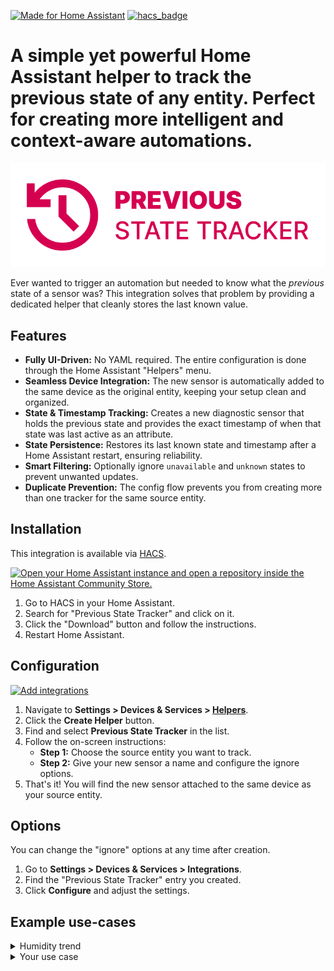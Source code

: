[![Made for Home Assistant](https://img.shields.io/badge/Made%20for-Home%20Assistant-blue?style=for-the-badge&logo=homeassistant)](https://www.home-assistant.io/)
[![hacs_badge](https://img.shields.io/badge/HACS-Default-orange.svg?style=for-the-badge&cacheSeconds=3600)](https://github.com/hacs/integration)


# A simple yet powerful Home Assistant helper to track the previous state of any entity. Perfect for creating more intelligent and context-aware automations.
![Logo](/logo/logo.png)

Ever wanted to trigger an automation but needed to know what the *previous* state of a sensor was? This integration solves that problem by providing a dedicated helper that cleanly stores the last known value.


## Features

*   **Fully UI-Driven:** No YAML required. The entire configuration is done through the Home Assistant "Helpers" menu.
*   **Seamless Device Integration:** The new sensor is automatically added to the same device as the original entity, keeping your setup clean and organized.
*   **State & Timestamp Tracking:** Creates a new diagnostic sensor that holds the previous state and provides the exact timestamp of when that state was last active as an attribute.
*   **State Persistence:** Restores its last known state and timestamp after a Home Assistant restart, ensuring reliability.
*   **Smart Filtering:** Optionally ignore `unavailable` and `unknown` states to prevent unwanted updates.
*   **Duplicate Prevention:** The config flow prevents you from creating more than one tracker for the same source entity.


## Installation

This integration is available via [HACS](https://hacs.xyz/).

[![Open your Home Assistant instance and open a repository inside the Home Assistant Community Store.](https://my.home-assistant.io/badges/hacs_repository.svg)](https://my.home-assistant.io/redirect/hacs_repository/?owner=klaptafel&repository=ha-previous-state-tracker&category=integration)

1.  Go to HACS in your Home Assistant.
2.  Search for "Previous State Tracker" and click on it.
3.  Click the "Download" button and follow the instructions.
4.  Restart Home Assistant.


## Configuration

[![Add integrations](https://my.home-assistant.io/badges/config_flow_start.svg)](https://my.home-assistant.io/redirect/config_flow_start?domain=previous_state_tracker)

1.  Navigate to **Settings > Devices & Services > [Helpers](https://my.home-assistant.io/redirect/helpers/)**.
2.  Click the **Create Helper** button.
3.  Find and select **Previous State Tracker** in the list.
4.  Follow the on-screen instructions:
    *   **Step 1:** Choose the source entity you want to track.
    *   **Step 2:** Give your new sensor a name and configure the ignore options.
5.  That's it! You will find the new sensor attached to the same device as your source entity.


## Options

You can change the "ignore" options at any time after creation.
1.  Go to **Settings > Devices & Services > Integrations**.
2.  Find the "Previous State Tracker" entry you created.
3.  Click **Configure** and adjust the settings.



## Example use-cases
<details>
<summary>Humidity trend</summary>
   
### Humidity trend
Define a trend based on the current and previous humidity sensor readings using a template sensor.

<img width="500" height="179" alt="entities" src="https://github.com/user-attachments/assets/8d3e428f-a487-45d6-ac1f-87079b388652" />


#### Template sensor
```yaml
template:
  - sensor:
      - name: "Humidity Trend"
        unique_id: humidity_trend
        state: >
          {% set current = states('sensor._humidity') | float(0) %}
          {% set previous = states('sensor.humidity_previous_state') | float(0) %}
          {% if current > previous %}
          Increasing
          {% elif current < previous %}
          Decreasing
          {% else %}
          Steady
          {% endif %}
```
#### Lovelace card
```yaml
type: entities
entities:
  - entity: sensor.humidity
    name: Humidity
  - entity: sensor.humidity_previous_state
    name: Previous state
  - type: divider
  - entity: sensor.humidity_trend
    name: Trend
```
</details>
<details>
<summary>Your use case</summary>
   
<i>Please share and inspire others by adding your use case [here](https://github.com/klaptafel/ha-previous-state-tracker/discussions/categories/show-and-tell).  
Thanks in advance!</i>

   
</details>
